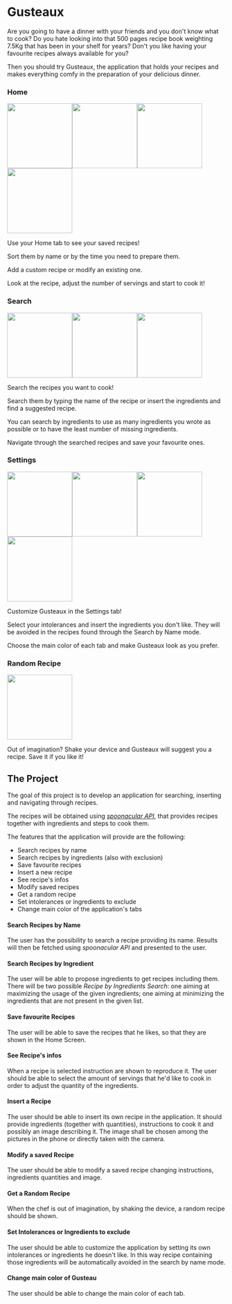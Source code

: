 # Gusteaux

Are you going to have a dinner with your friends and you don't know what to cook? Do you hate looking into that 500 pages recipe book weighting 7.5Kg that has been in your shelf for years? Don't you like having your favourite recipes always available for you?

Then you should try Gusteaux, the application that holds your recipes and makes everything comfy in the preparation of your delicious dinner. 

### Home

<img align='center' src=".\gusteauDocsUtils\homeScreen.png" width=150 /><img align='center' src="gusteauDocsUtils/modifyScreen.png" width=150 /><img align='center' src="gusteauDocsUtils/infoScreen.png" width=150 /><img align='center' src="gusteauDocsUtils/stepsScreen.png" width=150 />

Use your Home tab to see your saved recipes! 

Sort them by name or by the time you need to prepare them. 

Add a custom recipe or modify an existing one.

Look at the recipe, adjust the number of servings and start to cook it!

### Search

<img  src=".\gusteauDocsUtils\searchScreen.png" width=150 /><img src=".\gusteauDocsUtils\nameScreen.png" width=150 /><img src=".\gusteauDocsUtils\ingredientScreen.png" width=150 />

Search the recipes you want to cook!

Search them by typing the name of the recipe or insert the ingredients and find a suggested recipe. 

You can search by ingredients to use as many ingredients you wrote as possible or to have the least number of missing ingredients.

Navigate through the searched recipes and save your favourite ones.

### Settings

<img align='center' src=".\gusteauDocsUtils\settingsScreen.png" width=150 /><img align='center' src=".\gusteauDocsUtils\intolerancesScreen.png" width=150 /><img align='center' src=".\gusteauDocsUtils\colorsScreen.png" width=150 /><img align='center' src=".\gusteauDocsUtils\colors2Screen.png" width=150 />

Customize Gusteaux in the Settings tab!

Select your intolerances and insert the ingredients you don't like. They will be avoided in the recipes found through the Search by Name mode.

Choose the main color of each tab and make Gusteaux look as you prefer.

### Random Recipe

<img align="center" src=".\gusteauDocsUtils\randomScreen.png" width=150 /> 

Out of imagination? Shake your device and Gusteaux will suggest you a recipe. Save it if you like it!

## The Project

The goal of this project is to develop an application for searching, inserting and navigating through recipes.

The recipes will be obtained using [*spoonacular API*](https://spoonacular.com/food-api/docs), that provides recipes together with ingredients and steps to cook them.

The features that the application will provide are the following:

- Search recipes by name
- Search recipes by ingredients (also with exclusion)
- Save favourite recipes
- Insert a new recipe
- See recipe's infos
- Modify saved recipes
- Get a random recipe
- Set intolerances or ingredients to exclude
- Change main color of the application's tabs

#### Search Recipes by Name

The user has the possibility to search a recipe providing its name. Results will then be fetched using *spoonacular API* and presented to the user. 

#### Search Recipes by Ingredient

The user will be able to propose ingredients to get recipes including them. There will be two possible *Recipe by Ingredients Search*: one aiming at maximizing the usage of the given ingredients; one aiming at minimizing the ingredients that are not present in the given list.

#### Save favourite Recipes

The user will be able to save the recipes that he likes, so that they are shown in the Home Screen. 

#### See Recipe's infos

When a recipe is selected instruction are shown to reproduce it. The user should be able to select the amount of servings that he'd like to cook in order to adjust the quantity of the ingredients.

#### Insert a Recipe

The user should be able to insert its own recipe in the application. It should provide ingredients (together with quantities), instructions to cook it and possibly an image describing it. The image shall be chosen among the pictures in the phone or directly taken with the camera.

#### Modify a saved Recipe

The user should be able to modify a saved recipe changing instructions, ingredients quantities and image.

#### Get a Random Recipe

When the chef is out of imagination, by shaking the device, a random recipe should be shown.

#### Set Intolerances or Ingredients to exclude

The user should be able to customize the application by setting its own intolerances or ingredients he doesn't like. In this way recipe containing those ingredients will be automatically avoided in the search by name mode.

#### Change main color of Gusteau

The user should be able to change the main color of each tab.
